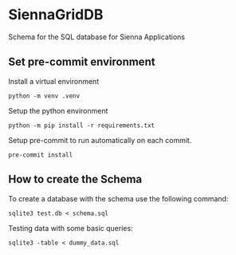 # SiennaGridDB

Schema for the SQL database for Sienna Applications

## Set pre-commit environment

Install a virtual environment

```console
python -m venv .venv
```

Setup the python environment

```console
python -m pip install -r requirements.txt
```

Setup pre-commit to run automatically on each commit.

```console
pre-commit install
```

## How to create the Schema

To create a database with the schema use the following command:

```console
sqlite3 test.db < schema.sql
```

Testing data with some basic queries:

```console
sqlite3 -table < dummy_data.sql
```
